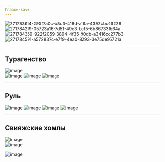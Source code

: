 ```yaml
---
Глазки-save
---
```

![271783614-295f7a0c-b8c3-418d-a16a-4392cbc66228](https://github.com/DelpanDDD/demoekz/assets/98009151/d5c2f0aa-1962-4c62-8820-3069df295d88)
![271784219-05723a16-7d51-49e3-bcf5-6b86733fb64a](https://github.com/DelpanDDD/demoekz/assets/98009151/1e415451-c103-4b38-a671-6eb261e92aa1)
![271784359-922f2059-3894-4f35-90db-a3416cd277b3](https://github.com/DelpanDDD/demoekz/assets/98009151/3e84091d-c06e-452a-acab-991f94983563)
![271784591-a572837c-e7f9-4ea0-8293-3e75de95721a](https://github.com/DelpanDDD/demoekz/assets/98009151/70e13348-0088-46cf-a2e6-e1fc4748c183)


---
Турагенство
---
![image](https://github.com/Kulikov205/DemoEkzamen/assets/97594290/3bb8c7e3-e8f2-40e0-83fc-880e64a48d5a)</br>
![image](https://github.com/DelpanDDD/demoekz/assets/98009151/87bee784-ad75-46f4-ae96-9e5b60cb2236)
![image](https://github.com/DelpanDDD/demoekz/assets/98009151/cfc944f5-adb7-49c6-9712-71eacbf5812a)
![image](https://github.com/DelpanDDD/demoekz/assets/98009151/5963cdd2-b7aa-45dd-8628-f63a22ba0a8c)

---
Руль
---

![image](https://github.com/DelpanDDD/demoekz/assets/98009151/d6bf6127-ab7a-4c70-9a01-8656288b55dc)
![image](https://github.com/DelpanDDD/demoekz/assets/98009151/78c4dead-7ef1-4fa6-b15c-88fd2e9f76f8)
![image](https://github.com/DelpanDDD/demoekz/assets/98009151/c43e1369-dcb1-4e05-813d-c0325c188775)
![image](https://github.com/DelpanDDD/demoekz/assets/98009151/883831d1-9370-4c5a-b9ab-6ae8f5dde418)

---
Свияжские хомлы
---



![image](https://github.com/Kulikov205/DemoEkzamen/assets/97594290/7419ea43-9905-47d0-b7f1-0790f6efb07c)</br>
![image](https://github.com/Kulikov205/DemoEkzamen/assets/97594290/5f9e07f1-551c-4fdf-a94f-b2a9df3759f8)</br>





![image](https://github.com/DelpanDDD/demoekz/assets/98009151/222d86d1-c321-42c8-942f-5c2ce13acb8f)
